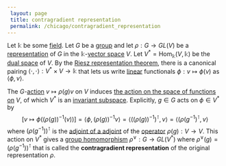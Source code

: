```yaml
---
 layout: page
 title: contragradient representation
 permalink: /chicago/contragradient_representation
---
```

Let $\mathbb k$ be some [field](https://defsmath.github.io/DefsMath/field). Let $G$ be a [group](https://defsmath.github.io/DefsMath/group) and let $\rho:G\to GL(V)$ be a [representation](https://defsmath.github.io/DefsMath/group_representation) of $G$ in the $\mathbb k$-[vector space](https://defsmath.github.io/DefsMath/vector_space) $V$. Let $V^* = \text{Hom}_\mathbb k(V,\mathbb k)$ be the [dual space](https://defsmath.github.io/DefsMath/dual_space) of $V$. By the [Riesz representation theorem](https://defsmath.github.io/DefsMath/Riesz_representation_theorem), there is a canonical pairing $\langle \cdot,\cdot \rangle:V^*\times V \to\mathbb k$ that lets us write [linear](https://defsmath.github.io/DefsMath/linear_transformation) functionals $\phi:v\mapsto \phi(v)$ as $\langle \phi,v\rangle$. 

The $G$-[action](https://defsmath.github.io/DefsMath/conjugacy_classes) $v\mapsto \rho(g)v$ on $V$ induces [the action on the space of functions on](https://defsmath.github.io/DefsMath/induced_action_of_group_on_maps) $V$, of which $V^*$ is an [invariant subspace](https://defsmath.github.io/DefsMath/invariant_subspace). Explicitly, $g\in G$ acts on $\phi \in V^*$ by $$[v\mapsto \phi((\rho(g))^{-1}(v))] = \langle \phi, (\rho(g))^{-1}v\rangle = \langle ((\rho(g))^{-1})^\intercal, v\rangle = \langle (\rho(g^{-1})^\intercal, v\rangle$$ where $(\rho(g^{-1}))^\intercal$ is the [adjoint of a adjoint](https://defsmath.github.io/DefsMath/adjoint_of_a_######################adjoint) of the [operator](https://defsmath.github.io/DefsMath/######################operator) $\rho(g):V\to V$. This action on $V^*$ gives a [group homomorphism](https://defsmath.github.io/DefsMath/group_homomorphism) $\rho^\vee:G\to GL(V^*)$ where $\rho^\vee(g) = (\rho(g^{-1}))^\intercal$ that is called the **contragradient representation** of the original representation $\rho$. 